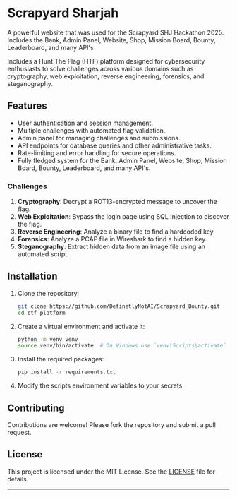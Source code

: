 # Scrapyard Sharjah

A powerful website that was used for the Scrapyard SHJ Hackathon 2025.
Includes the Bank, Admin Panel, Website, Shop, Mission Board, Bounty, Leaderboard, and many API's

Includes a Hunt The Flag (HTF) platform designed for cybersecurity enthusiasts to 
solve challenges across various domains such as cryptography, web exploitation, 
reverse engineering, forensics, and steganography.

## Features

- User authentication and session management.
- Multiple challenges with automated flag validation.
- Admin panel for managing challenges and submissions.
- API endpoints for database queries and other administrative tasks.
- Rate-limiting and error handling for secure operations.
- Fully fledged system for the Bank, Admin Panel, Website, Shop, Mission Board, Bounty, Leaderboard, and many API's.

### Challenges

1. **Cryptography**: Decrypt a ROT13-encrypted message to uncover the flag.
2. **Web Exploitation**: Bypass the login page using SQL Injection to discover the flag.
3. **Reverse Engineering**: Analyze a binary file to find a hardcoded key.
4. **Forensics**: Analyze a PCAP file in Wireshark to find a hidden key.
5. **Steganography**: Extract hidden data from an image file using an automated script.

## Installation

1. Clone the repository:
    ```sh
    git clone https://github.com/DefinetlyNotAI/Scrapyard_Bounty.git
    cd ctf-platform
    ```

2. Create a virtual environment and activate it:
    ```sh
    python -m venv venv
    source venv/bin/activate  # On Windows use `venv\Scripts\activate`
    ```

3. Install the required packages:
    ```sh
    pip install -r requirements.txt
    ```

4. Modify the scripts environment variables to your secrets

## Contributing

Contributions are welcome! Please fork the repository and submit a pull request.

## License

This project is licensed under the MIT License.
See the [LICENSE](LICENSE) file for details.

---
